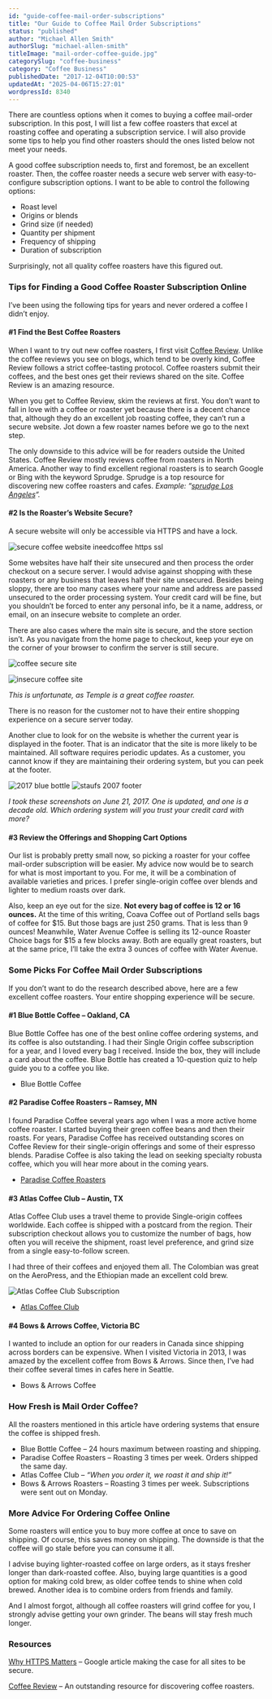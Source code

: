```yaml
---
id: "guide-coffee-mail-order-subscriptions"
title: "Our Guide to Coffee Mail Order Subscriptions"
status: "published"
author: "Michael Allen Smith"
authorSlug: "michael-allen-smith"
titleImage: "mail-order-coffee-guide.jpg"
categorySlug: "coffee-business"
category: "Coffee Business"
publishedDate: "2017-12-04T10:00:53"
updatedAt: "2025-04-06T15:27:01"
wordpressId: 8340
---
```


There are countless options when it comes to buying a coffee mail-order subscription. In this post, I will list a few coffee roasters that excel at roasting coffee and operating a subscription service. I will also provide some tips to help you find other roasters should the ones listed below not meet your needs.

A good coffee subscription needs to, first and foremost, be an excellent roaster. Then, the coffee roaster needs a secure web server with easy-to-configure subscription options. I want to be able to control the following options:

-   Roast level
-   Origins or blends
-   Grind size (if needed)
-   Quantity per shipment
-   Frequency of shipping
-   Duration of subscription

Surprisingly, not all quality coffee roasters have this figured out.

### Tips for Finding a Good Coffee Roaster Subscription Online

I’ve been using the following tips for years and never ordered a coffee I didn’t enjoy.

#### #1 Find the Best Coffee Roasters

When I want to try out new coffee roasters, I first visit [Coffee Review](https://www.coffeereview.com/). Unlike the coffee reviews you see on blogs, which tend to be overly kind, Coffee Review follows a strict coffee-tasting protocol. Coffee roasters submit their coffees, and the best ones get their reviews shared on the site. Coffee Review is an amazing resource.

When you get to Coffee Review, skim the reviews at first. You don’t want to fall in love with a coffee or roaster yet because there is a decent chance that, although they do an excellent job roasting coffee, they can’t run a secure website. Jot down a few roaster names before we go to the next step.

The only downside to this advice will be for readers outside the United States. Coffee Review mostly reviews coffee from roasters in North America. Another way to find excellent regional roasters is to search Google or Bing with the keyword Sprudge. Sprudge is a top resource for discovering new coffee roasters and cafes. *Example: “[sprudge Los Angeles](https://www.google.com/search?q=sprudge+los+angeles&rlz=1C1CHBF_enUS714US715&oq=sprudge+los+angeles&aqs=chrome..69i57j69i64.5365j0j7&sourceid=chrome&ie=UTF-8)“.*

#### #2 Is the Roaster’s Website Secure?

A secure website will only be accessible via HTTPS and have a lock.

![secure coffee website ineedcoffee https ssl](https-secure-website-lock.jpg)

Some websites have half their site unsecured and then process the order checkout on a secure server. I would advise against shopping with these roasters or any business that leaves half their site unsecured. Besides being sloppy, there are too many cases where your name and address are passed unsecured to the order processing system. Your credit card will be fine, but you shouldn’t be forced to enter any personal info, be it a name, address, or email, on an insecure website to complete an order.

There are also cases where the main site is secure, and the store section isn’t. As you navigate from the home page to checkout, keep your eye on the corner of your browser to confirm the server is still secure.

![coffee secure site](temple-coffee-secure.jpg)

![insecure coffee site](temple-coffee-insecure.jpg)

*This is unfortunate, as Temple is a great coffee roaster.* 

There is no reason for the customer not to have their entire shopping experience on a secure server today.

Another clue to look for on the website is whether the current year is displayed in the footer. That is an indicator that the site is more likely to be maintained. All software requires periodic updates. As a customer, you cannot know if they are maintaining their ordering system, but you can peek at the footer.

![2017 blue bottle](blue-bottle-footer.png) ![staufs 2007 footer](staufs-coffee-footer.png)

*I took these screenshots on June 21, 2017. One is updated, and one is a decade old. Which ordering system will you trust your credit card with more?*

#### #3 Review the Offerings and Shopping Cart Options

Our list is probably pretty small now, so picking a roaster for your coffee mail-order subscription will be easier. My advice now would be to search for what is most important to you. For me, it will be a combination of available varieties and prices. I prefer single-origin coffee over blends and lighter to medium roasts over dark.

Also, keep an eye out for the size. **Not every bag of coffee is 12 or 16 ounces.** At the time of this writing, Coava Coffee out of Portland sells bags of coffee for $15. But those bags are just 250 grams. That is less than 9 ounces! Meanwhile, Water Avenue Coffee is selling its 12-ounce Roaster Choice bags for $15 a few blocks away. Both are equally great roasters, but at the same price, I’ll take the extra 3 ounces of coffee with Water Avenue.

### Some Picks For Coffee Mail Order Subscriptions

If you don’t want to do the research described above, here are a few excellent coffee roasters. Your entire shopping experience will be secure.

#### #1 Blue Bottle Coffee – Oakland, CA

Blue Bottle Coffee has one of the best online coffee ordering systems, and its coffee is also outstanding. I had their Single Origin coffee subscription for a year, and I loved every bag I received. Inside the box, they will include a card about the coffee. Blue Bottle has created a 10-question quiz to help guide you to a coffee you like.

-   Blue Bottle Coffee

#### #2 Paradise Coffee Roasters – Ramsey, MN

I found Paradise Coffee several years ago when I was a more active home coffee roaster. I started buying their green coffee beans and then their roasts. For years, Paradise Coffee has received outstanding scores on Coffee Review for their single-origin offerings and some of their espresso blends. Paradise Coffee is also taking the lead on seeking specialty robusta coffee, which you will hear more about in the coming years.

-   [Paradise Coffee Roasters](https://paradiseroasters.com/)

#### #3 Atlas Coffee Club – Austin, TX

Atlas Coffee Club uses a travel theme to provide Single-origin coffees worldwide. Each coffee is shipped with a postcard from the region. Their subscription checkout allows you to customize the number of bags, how often you will receive the shipment, roast level preference, and grind size from a single easy-to-follow screen.

I had three of their coffees and enjoyed them all. The Colombian was great on the AeroPress, and the Ethiopian made an excellent cold brew.

![Atlas Coffee Club Subscription](atlas-coffee-club.jpg)

-   [Atlas Coffee Club](https://atlascoffeeclub.com/)

#### #4 Bows & Arrows Coffee, Victoria BC

I wanted to include an option for our readers in Canada since shipping across borders can be expensive. When I visited Victoria in 2013, I was amazed by the excellent coffee from Bows & Arrows. Since then, I’ve had their coffee several times in cafes here in Seattle.

-   Bows & Arrows Coffee

### How Fresh is Mail Order Coffee?

All the roasters mentioned in this article have ordering systems that ensure the coffee is shipped fresh.

-   Blue Bottle Coffee – 24 hours maximum between roasting and shipping.
-   Paradise Coffee Roasters – Roasting 3 times per week. Orders shipped the same day.
-   Atlas Coffee Club – *“When you order it, we roast it and ship it!”*
-   Bows & Arrows Roasters – Roasting 3 times per week. Subscriptions were sent out on Monday.

### More Advice For Ordering Coffee Online

Some roasters will entice you to buy more coffee at once to save on shipping. Of course, this saves money on shipping. The downside is that the coffee will go stale before you can consume it all.

I advise buying lighter-roasted coffee on large orders, as it stays fresher longer than dark-roasted coffee. Also, buying large quantities is a good option for making cold brew, as older coffee tends to shine when cold brewed. Another idea is to combine orders from friends and family.

And I almost forgot, although all coffee roasters will grind coffee for you, I strongly advise getting your own grinder. The beans will stay fresh much longer.

### Resources

[Why HTTPS Matters](https://web.dev/articles/why-https-matters) – Google article making the case for all sites to be secure.

[Coffee Review](https://www.coffeereview.com/) – An outstanding resource for discovering coffee roasters.
